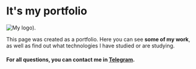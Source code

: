 # It's my portfolio

![My logo).](./favicon.ico)

This page was created as a portfolio.
Here you can see **some of my work**, as well as find out what technologies I have studied or are studying.

#### For all questions, you can contact me in [Telegram](https://t.me/cofiman8).

